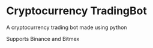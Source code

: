 # Cryptocurrency TradingBot
 A cryptocurrency trading bot made using python
 
 Supports Binance and Bitmex 
